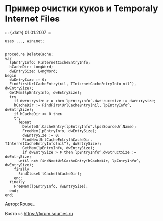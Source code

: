 Пример очистки куков и Temporaly Internet Files
===============================================

::: {.date}
01.01.2007
:::

    uses ..., WinInet;

     
    procedure DeleteCache; 
    var 
      lpEntryInfo: PInternetCacheEntryInfo; 
      hCacheDir: LongWord; 
      dwEntrySize: LongWord; 
    begin 
      dwEntrySize := 0; 
      FindFirstUrlCacheEntry(nil, TInternetCacheEntryInfo(nil^), dwEntrySize); 
      GetMem(lpEntryInfo, dwEntrySize); 
      try
        if dwEntrySize > 0 then lpEntryInfo^.dwStructSize := dwEntrySize; 
        hCacheDir := FindFirstUrlCacheEntry(nil, lpEntryInfo^, dwEntrySize); 
        if hCacheDir <> 0 then  
        try
          repeat 
            DeleteUrlCacheEntry(lpEntryInfo^.lpszSourceUrlName); 
            FreeMem(lpEntryInfo, dwEntrySize); 
            dwEntrySize := 0; 
            FindNextUrlCacheEntry(hCacheDir, TInternetCacheEntryInfo(nil^), dwEntrySize); 
            GetMem(lpEntryInfo, dwEntrySize); 
            if dwEntrySize > 0 then lpEntryInfo^.dwStructSize := dwEntrySize; 
          until not FindNextUrlCacheEntry(hCacheDir, lpEntryInfo^, dwEntrySize); 
        finally
          FindCloseUrlCache(hCacheDir); 
        end; 
      finally
        FreeMem(lpEntryInfo, dwEntrySize); 
      end;
    end;

Автор: Rouse\_

Взято из <https://forum.sources.ru>
